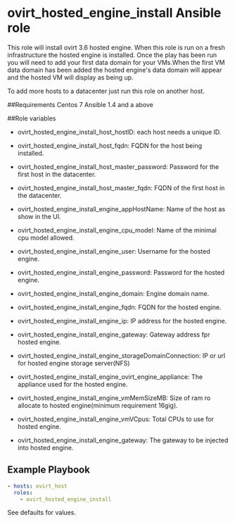 # ovirt_hosted_engine_install Ansible role

This role will install ovirt 3.6 hosted engine.
When this role is run on a fresh infrastructure the hosted engine is installed.
Once the play has been run you will need to add your first data domain for your VMs.When the first VM data domain has been added the hosted engine's data domain will appear and the hosted VM will display as being up.

To add more hosts to a datacenter just run this role on another host.


##Requirements
Centos 7
Ansible 1.4 and a above

##Role variables
* ovirt_hosted_engine_install_host_hostID: 
each host needs a unique ID.

* ovirt_hosted_engine_install_host_fqdn: 
FQDN for the host being installed.

* ovirt_hosted_engine_install_host_master_password: 
Password for the first host in the datacenter.

* ovirt_hosted_engine_install_host_master_fqdn:
FQDN of the first host in the datacenter.

* ovirt_hosted_engine_install_engine_appHostName:
Name of the host as show in the UI. 

* ovirt_hosted_engine_install_engine_cpu_model:
Name of the minimal cpu model allowed.

* ovirt_hosted_engine_install_engine_user:
Username for the hosted engine.

* ovirt_hosted_engine_install_engine_password:
Password for the hosted engine.

* ovirt_hosted_engine_install_engine_domain:
Engine domain name.

* ovirt_hosted_engine_install_engine_fqdn:
FQDN for the hosted engine.

* ovirt_hosted_engine_install_engine_ip:
IP address for the hosted engine.

* ovirt_hosted_engine_install_engine_gateway: 
Gateway address fpr hosted engine.

* ovirt_hosted_engine_install_engine_storageDomainConnection: 
IP or url for hosted engine storage server(NFS)

* ovirt_hosted_engine_install_engine_ovirt_engine_appliance: 
The appliance used for the hosted engine.

* ovirt_hosted_engine_install_engine_vmMemSizeMB:
Size of ram ro allocate to hosted engine(minimum requirement 16gig).

* ovirt_hosted_engine_install_engine_vmVCpus:
Total CPUs to use for hosted engine.

* ovirt_hosted_engine_install_engine_gateway:
The gateway to be injected into hosted engine.

## Example Playbook
```yaml
- hosts: ovirt_host
  roles:
    - ovirt_hosted_engine_install
```

See defaults for values.
